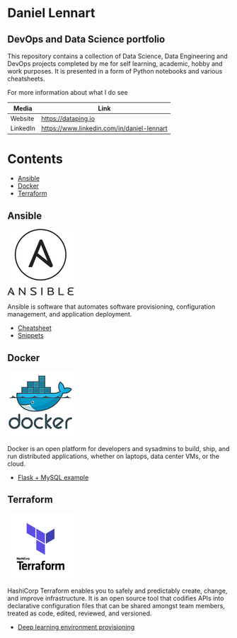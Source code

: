 # Daniel Lennart
## DevOps and Data Science portfolio
This repository contains a collection of Data Science, Data Engineering and DevOps projects completed by me for self learning, academic, hobby and work purposes. It is presented in a form of Python notebooks and various cheatsheets.

For more information about what I do see

| Media | Link |
| ------ | ----- |
| Website | <https://dataping.io> |
| LinkedIn | <https://www.linkedin.com/in/daniel-lennart> |

# Contents
  - [Ansible](#ansible)
  - [Docker](#docker)
  - [Terraform](#terraform)

## <a name="ansible"></a>Ansible
![ansible logo](https://github.com/daniel-lennart/data-portfolio/blob/master/images/ansible-logo.png)

Ansible is software that automates software provisioning, configuration management, and application deployment.

* [Cheatsheet](../master/ansible/cheatsheet.md)
* [Snippets](../master/ansible/snippets.md)

## Docker
![docker logo](https://github.com/daniel-lennart/data-portfolio/blob/master/images/docker.png)

Docker is an open platform for developers and sysadmins to build, ship, and run distributed applications, whether on laptops, data center VMs, or the cloud.

* [Flask + MySQL example](../master/docker/flask-mysql-example)

## Terraform
![terraform logo](https://github.com/daniel-lennart/data-portfolio/blob/master/images/terraform.png)

HashiCorp Terraform enables you to safely and predictably create, change, and improve infrastructure. It is an open source tool that codifies APIs into declarative configuration files that can be shared amongst team members, treated as code, edited, reviewed, and versioned.

* [Deep learning environment provisioning](../master/terraform)
